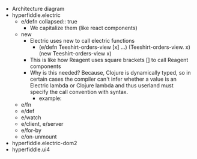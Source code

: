 - Architecture diagram
- hyperfiddle.electric
	- e/defn
	  collapsed:: true
		- We capitalize them (like react components)
	- new
		- Electric uses new to call electric functions
			- (e/defn Teeshirt-orders-view [x] ...)
			  (Teeshirt-orders-view. x)
			  (new Teeshirt-orders-view x)
		- This is like how Reagent uses square brackets [] to call Reagent components
		- Why is this needed? Because, Clojure is dynamically typed, so in certain cases the compiler can't infer whether a value is an Electric lambda or Clojure lambda and thus userland must specify the call convention with syntax.
			- example:
	- e/fn
	- e/def
	- e/watch
	- e/client, e/server
	- e/for-by
	- e/on-unmount
- hyperfiddle.electric-dom2
- hyperfiddle.ui4